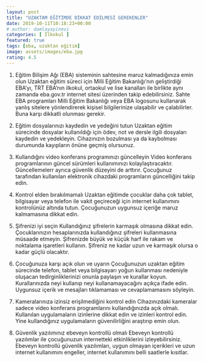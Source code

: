 ```yaml
---
layout: post
title: "UZAKTAM EĞİTİMDE DİKKAT EDİLMESİ GEREKENLER"
date: 2019-10-11T10:18:23+00:00
# author: damlayayinevi
categories: [ İlkokul ]
featured: true
tags: [eba, uzaktan eğitim]
image: assets/images/eba.jpg
rating: 4.5
---
```


1. Eğitim Bilişim Ağı (EBA) sisteminin sahtesine maruz kalmadığınıza emin olun
Uzaktan eğitim süreci için Milli Eğitim Bakanlığı’nın geliştirdiği EBA’yı, TRT EBA’nın ilkokul, ortaokul ve lise kanalları ile birlikte aynı zamanda eba.gov.tr internet sitesi üzerinden takip edebilirsiniz. Sahte EBA programları Milli Eğitim Bakanlığı veya EBA logosunu kullanarak yanlış sitelere yönlendirerek kişisel bilgilerinize ulaşabilir ve çalabilirler. Buna karşı dikkatli olunması gerekir. 

2. Eğitim dosyalarınızı kaydedin ve yedeğini tutun
Uzaktan eğitim sürecinde dosyalar kullanıldığı için ödev, not ve dersle ilgili dosyaları kaydedin ve yedekleyin. Cihazınızın bozulması ya da kaybolması durumunda kayıpların önüne geçmiş olursunuz.

3. Kullandığını video konferans programınızı güncelleyin
Video konferans programlarının güncel sürümleri kullanımınızı kolaylaştıracaktır. Güncellemelerr ayrıca güvenlik düzeyini de arttırır. Çocuğunuz tarafından kullanılan elektronik cihazdaki programların güncelliğini takip edin.

4. Kontrol elden bırakılmamalı
Uzaktan eğitimde  çocuklar daha çok tablet, bilgisayar veya telefon ile vakit geçireceği için internet kullanımını kontrolünüz altında tutun. Çocuğunuzun uygunsuz içeriğe maruz kalmamasına dikkat edin.

5. Şifrenizi iyi seçin
Kullandığınız şifrelerin karmaşık olmasına dikkat edin. Çocuklarınızın hesaplarınızda kullandığınız şifreleri kullanmasına müsaade etmeyin. Şifrenizde büyük ve küçük harf ile rakam ve noktalama işaretleri kullanın. Şifreniz ne kadar uzun ve karmaşık olursa o kadar güçlü olacaktır.
 
6. Çocuğunuza karşı açık olun ve uyarın
Çocuğunuzun uzaktan eğitim sürecinde telefon, tablet veya bilgisayarı yoğun kullanması nedeniyle oluşacan tedirginliklerinizi onunla paylaşın ve kurallar koyun. Kurallarınızda neyi kullanıp neyi kullanamayacağını açıkça ifade edin. Uygunsuz içerik ve mesajları tıklamaması ve cevaplamamasını söyleyin.

7. Kameralarınıza izinsiz erişilmediğini kontrol edin
Cihazınızdaki kameralar sadece video konferans programlarını kullandığınızda açık olmalı. Kullanılan uygulamaların izinlerine dikkat edin ve izinleri kontrol edin. Yine kullandığınız uygulamaların güvenilirliğini araştırıp emin olun. 

8. Güvenlik yazılımınız ebeveyn kontrollü olmalı
Ebeveyn kontrollü yazılımlar ile çocuğunuzun internetteki etkinliklerini izleyebilirsiniz. Ebeveyn kontrollü güvenlik yazılımları, uygun olmayan içerikleri ve uzun internet kullanımını engeller, internet kullanımını belli saatlerle kısıtlar.


